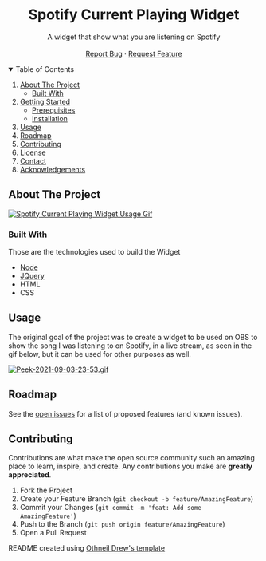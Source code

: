 
  <h1 align="center">Spotify Current Playing Widget</h3>

  <p align="center">
    A widget that show what you are listening on Spotify
    <br />
    <br />
    <a href="https://github.com/gabrielemartins/spotify-current-playing/issues">Report Bug</a>
    ·
    <a href="https://github.com/gabrielemartins/spotify-current-playing/issues">Request Feature</a>
  </p>
</p>

<!-- TABLE OF CONTENTS -->
<details open="open">
  <summary>Table of Contents</summary>
  <ol>
    <li>
      <a href="#about-the-project">About The Project</a>
      <ul>
        <li><a href="#built-with">Built With</a></li>
      </ul>
    </li>
    <li>
      <a href="#getting-started">Getting Started</a>
      <ul>
        <li><a href="#prerequisites">Prerequisites</a></li>
        <li><a href="#installation">Installation</a></li>
      </ul>
    </li>
    <li><a href="#usage">Usage</a></li>
    <li><a href="#roadmap">Roadmap</a></li>
    <li><a href="#contributing">Contributing</a></li>
    <li><a href="#license">License</a></li>
    <li><a href="#contact">Contact</a></li>
    <li><a href="#acknowledgements">Acknowledgements</a></li>
  </ol>
</details>

<!-- ABOUT THE PROJECT -->
## About The Project

[![Spotify Current Playing Widget Usage Gif](https://i.postimg.cc/W3qB1hc6/Peek-2021-09-03-23-10.gif)](https://postimg.cc/WFjW9p3h)

### Built With

Those are the technologies used to build the Widget
* [Node](https://nodejs.org/en/)
* [JQuery](https://jquery.com)
* HTML
* CSS


<!-- USAGE EXAMPLES -->
## Usage
The original goal of the project was to create a widget to be used on OBS to show the song I was listening to on Spotify, in a live stream, as seen in the gif below, but it can be used for other purposes as well. 

[![Peek-2021-09-03-23-53.gif](https://s9.gifyu.com/images/Peek-2021-09-03-23-53.gif)](https://gifyu.com/image/JzBP)


<!-- ROADMAP -->
## Roadmap

See the [open issues](https://github.com/othneildrew/Best-README-Template/issues) for a list of proposed features (and known issues).

<!-- CONTRIBUTING -->
## Contributing

Contributions are what make the open source community such an amazing place to learn, inspire, and create. Any contributions you make are **greatly appreciated**.

1. Fork the Project
2. Create your Feature Branch (`git checkout -b feature/AmazingFeature`)
3. Commit your Changes (`git commit -m 'feat: Add some AmazingFeature'`)
4. Push to the Branch (`git push origin feature/AmazingFeature`)
5. Open a Pull Request

README created using [Othneil Drew's template](https://github.com/othneildrew/Best-README-Template)
